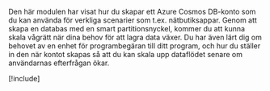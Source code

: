 Den här modulen har visat hur du skapar ett Azure Cosmos DB-konto som du kan använda för verkliga scenarier som t.ex. nätbutiksappar. Genom att skapa en databas med en smart partitionsnyckel, kommer du att kunna skala vågrätt när dina behov för att lagra data växer. Du har även lärt dig om behovet av en enhet för programbegäran till ditt program, och hur du ställer in den när kontot skapas så att du kan skala upp dataflödet senare om användarnas efterfrågan ökar.

[!include[](../../../includes/azure-sandbox-cleanup.md)]